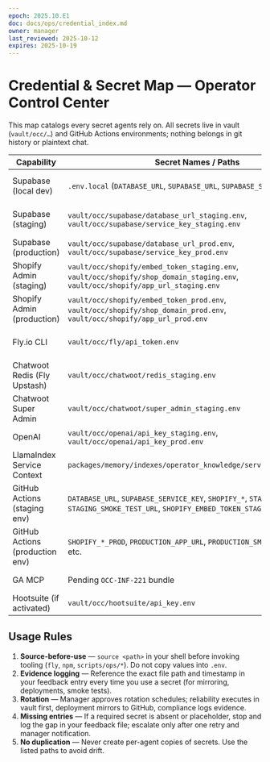 ```yaml
---
epoch: 2025.10.E1
doc: docs/ops/credential_index.md
owner: manager
last_reviewed: 2025-10-12
expires: 2025-10-19
---
```

# Credential & Secret Map — Operator Control Center

This map catalogs every secret agents rely on. All secrets live in vault (`vault/occ/…`) and GitHub Actions environments; nothing belongs in git history or plaintext chat.

| Capability | Secret Names / Paths | Notes & Owners |
| --- | --- | --- |
| Supabase (local dev) | `.env.local` (`DATABASE_URL`, `SUPABASE_URL`, `SUPABASE_SERVICE_KEY`) | Start via `supabase start`; developers manage per-machine secrets and keep files out of git. |
| Supabase (staging) | `vault/occ/supabase/database_url_staging.env`, `vault/occ/supabase/service_key_staging.env` | Reliability maintains; deployment mirrors to GitHub `staging` (`DATABASE_URL`, `SUPABASE_SERVICE_KEY`). |
| Supabase (production) | `vault/occ/supabase/database_url_prod.env`, `vault/occ/supabase/service_key_prod.env` | Managed by reliability/deployment; rotation logged via compliance. |
| Shopify Admin (staging) | `vault/occ/shopify/embed_token_staging.env`, `vault/occ/shopify/shop_domain_staging.env`, `vault/occ/shopify/app_url_staging.env` | Deployment mirrors to GitHub `staging` secrets (`SHOPIFY_EMBED_TOKEN_STAGING`, etc.). |
| Shopify Admin (production) | `vault/occ/shopify/embed_token_prod.env`, `vault/occ/shopify/shop_domain_prod.env`, `vault/occ/shopify/app_url_prod.env` | Deployment responsible for mirroring to GitHub `production`. |
| Fly.io CLI | `vault/occ/fly/api_token.env` | Source before running Fly commands; reliability/integrations/chatwoot/deployment must confirm. |
| Chatwoot Redis (Fly Upstash) | `vault/occ/chatwoot/redis_staging.env` | Contains `REDIS_URL`; reliability keeps production equivalent when scheduled. |
| Chatwoot Super Admin | `vault/occ/chatwoot/super_admin_staging.env` | Support owns password rotation; integrations references for API token creation. |
| OpenAI | `vault/occ/openai/api_key_staging.env`, `vault/occ/openai/api_key_prod.env` | AI + data rely on staging key; production key gated until compliance sign-off. |
| LlamaIndex Service Context | `packages/memory/indexes/operator_knowledge/service_context.json` | Consumable artifact (non-secret) — AI owns regeneration cadence. |
| GitHub Actions (staging env) | `DATABASE_URL`, `SUPABASE_SERVICE_KEY`, `SHOPIFY_*`, `STAGING_APP_URL`, `STAGING_SMOKE_TEST_URL`, `SHOPIFY_EMBED_TOKEN_STAGING` | Deployment mirrors from vault; reliability verifies timestamps daily. |
| GitHub Actions (production env) | `SHOPIFY_*_PROD`, `PRODUCTION_APP_URL`, `PRODUCTION_SMOKE_TEST_URL`, etc. | Deployment mirrors as go-live gating step. |
| GA MCP | Pending `OCC-INF-221` bundle | Integrations tracks; once live, store in `vault/occ/ga_mcp/`. |
| Hootsuite (if activated) | `vault/occ/hootsuite/api_key.env` | Compliance logs vendor approvals before use. |

## Usage Rules
1. **Source-before-use** — `source <path>` in your shell before invoking tooling (`fly`, `npm`, `scripts/ops/*`). Do not copy values into `.env`.
2. **Evidence logging** — Reference the exact file path and timestamp in your feedback entry every time you use a secret (for mirroring, deployments, smoke tests).
3. **Rotation** — Manager approves rotation schedules; reliability executes in vault first, deployment mirrors to GitHub, compliance logs evidence.
4. **Missing entries** — If a required secret is absent or placeholder, stop and log the gap in your feedback file; escalate only after one retry and manager notification.
5. **No duplication** — Never create per-agent copies of secrets. Use the listed paths to avoid drift.
